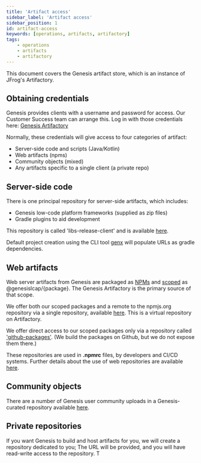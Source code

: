 ```yaml
---
title: 'Artifact access'
sidebar_label: 'Artifact access'
sidebar_position: 1
id: artifact-access
keywords: [operations, artifacts, artifactory]
tags:
    - operations
    - artifacts
    - artifactory
---
```


This document covers the Genesis artifact store, which is an instance of JFrog's Artifactory.


## Obtaining credentials

Genesis provides clients with a username and password for access.  Our Customer Success team can arrange this.
Log in with those credentials here:  [Genesis Artifactory](https://genesisglobal.jfrog.io/ui/login/)

Normally, these credentials will give access to four categories of artifact:
 * Server-side code and scripts (Java/Kotlin)
 * Web artifacts (npms)
 * Community objects (mixed)
 * Any artifacts specific to a single client (a private repo)


## Server-side code

There is one principal repository for server-side artifacts, which includes:
 * Genesis low-code platform frameworks (supplied as zip files)
 * Gradle plugins to aid development

This repository is called 'libs-release-client' and is available
[here](https://genesisglobal.jfrog.io/artifactory/libs-release-client/).

Default project creation using the CLI tool [genx](/getting-started/quick-start/create-a-new-project) will populate
URLs as gradle dependencies.


## Web artifacts

Web server artifacts from Genesis are packaged as [NPMs](https://docs.npmjs.com/about-npm) and 
[scoped](https://docs.npmjs.com/about-scopes) as @genesislcap/{package}. The Genesis Artifactory is the primary
source of that scope.

We offer both our scoped packages and a remote to the npmjs.org repository via a single repository, available
[here](https://genesisglobal.jfrog.io/artifactory/npm/).  This is a virtual repository on Artifactory.

We offer direct access to our scoped packages only via a repository called ['github-packages'](https://genesisglobal.jfrog.io/artifactory/github-packages/). (We build the packages on Github, but we do not expose them there.)

These repositories are used in **.npmrc** files, by developers and CI/CD systems.  Further details about the use
of web repositories are available [here](/getting-started/quick-start/hardware-and-software/#npmrc-set-up).


## Community objects

There are a number of Genesis user community uploads in a Genesis-curated repository available
[here](https://genesisglobal.jfrog.io/artifactory/community-uploads/).


## Private repositories

If you want Genesis to build and host artifacts for you, we will create a repository dedicated to you; The URL will be provided, and you will have read-write access to the repository. T

